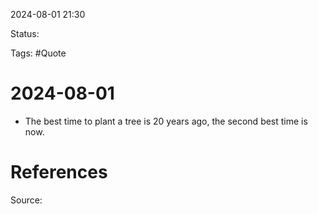 2024-08-01 21:30

Status:

Tags: #Quote 

# 2024-08-01

- The best time to plant a tree is 20 years ago, the second best time is now.

# References
Source: 
